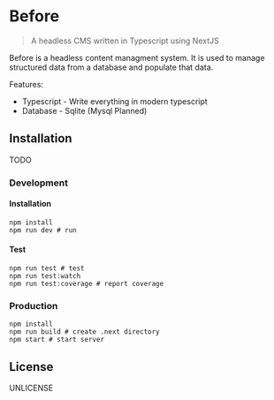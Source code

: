 # Before
> A headless CMS written in Typescript using NextJS

Before is a headless content managment system. It is used to manage structured data from a database and populate that data. 

Features:
* Typescript - Write everything in modern typescript
* Database - Sqlite (Mysql Planned)

## Installation
TODO


### Development

#### Installation

```
npm install
npm run dev # run
```

#### Test

```
npm run test # test
npm run test:watch
npm run test:coverage # report coverage
```

### Production

```
npm install
npm run build # create .next directory
npm start # start server
```
 
## License

UNLICENSE
